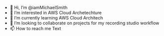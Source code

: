 - 👋 Hi, I’m @iamMichaelSmith
- 👀 I’m interested in AWS Cloud Archetechture
- 🌱 I’m currently learning AWS Cloud Architech
- 💞️ I’m looking to collaborate on projects for my recording studio workflow 
- 📫 How to reach me Text

<!---
iamMichaelSmith/iamMichaelSmith is a ✨ special ✨ repository because its `README.md` (this file) appears on your GitHub profile.
You can click the Preview link to take a look at your changes.
--->
